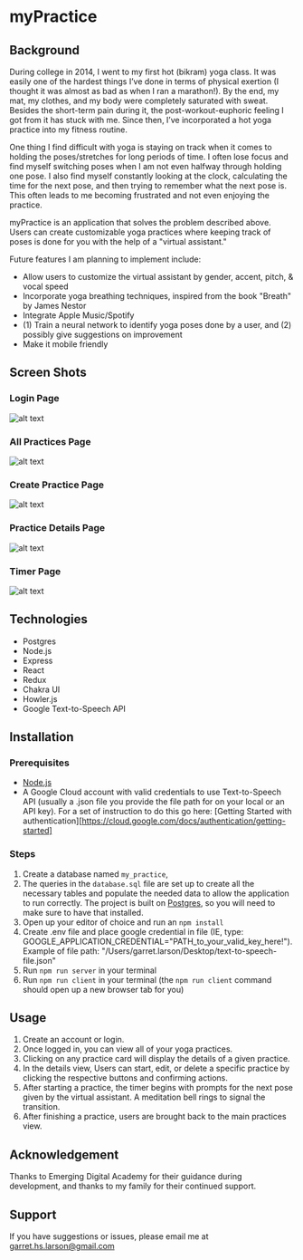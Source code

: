 # myPractice

## Background

During college in 2014, I went to my first hot (bikram) yoga class. It was easily one of the hardest things I’ve done in terms of physical exertion (I thought it was almost as bad as when I ran a marathon!). By the end, my mat, my clothes, and my body were completely saturated with sweat. Besides the short-term pain during it, the post-workout-euphoric feeling I got from it has stuck with me. Since then, I’ve incorporated a hot yoga practice into my fitness routine.

One thing I find difficult with yoga is staying on track when it comes to holding the poses/stretches for long periods of time. I often lose focus and find myself switching poses when I am not even halfway through holding one pose. I also find myself constantly looking at the clock, calculating the time for the next pose, and then trying to remember what the next pose is. This often leads to me becoming frustrated and not even enjoying the practice.

myPractice is an application that solves the problem described above. Users can create customizable yoga practices where keeping track of poses is done for you with the help of a "virtual assistant."

Future features I am planning to implement include:

- Allow users to customize the virtual assistant by gender, accent, pitch, & vocal speed
- Incorporate yoga breathing techniques, inspired from the book "Breath" by James Nestor
- Integrate Apple Music/Spotify
- (1) Train a neural network to identify yoga poses done by a user, and (2) possibly give suggestions on improvement
- Make it mobile friendly

## Screen Shots

### Login Page

![alt text](public/screenshots/login.png "Login Page")

### All Practices Page

![alt text](public/screenshots/all-practices.png "All Practices 'Home' Page")

### Create Practice Page

![alt text](public/screenshots/create-practice.png "Create a Practice Page")

### Practice Details Page

![alt text](public/screenshots/details.png "Practice Details Page")

### Timer Page

![alt text](public/screenshots/timer.png "Timer Page")

## Technologies

- Postgres
- Node.js
- Express
- React
- Redux
- Chakra UI
- Howler.js
- Google Text-to-Speech API

## Installation

### Prerequisites

- [Node.js](https://nodejs.org/en/)
- A Google Cloud account with valid credentials to use Text-to-Speech API (usually a .json file you provide the file path for on your local or an API key). For a set of instruction to do this go here: [Getting Started with authentication][https://cloud.google.com/docs/authentication/getting-started]

### Steps

1. Create a database named `my_practice`,
2. The queries in the `database.sql` file are set up to create all the necessary tables and populate the needed data to allow the application to run correctly. The project is built on [Postgres](https://www.postgresql.org/download/), so you will need to make sure to have that installed.
3. Open up your editor of choice and run an `npm install`
4. Create .env file and place google credential in file (IE, type: GOOGLE_APPLICATION_CREDENTIAL="PATH_to_your_valid_key_here!"). Example of file path: "/Users/garret.larson/Desktop/text-to-speech-file.json"
5. Run `npm run server` in your terminal
6. Run `npm run client` in your terminal (the `npm run client` command should open up a new browser tab for you)

## Usage

1. Create an account or login.
2. Once logged in, you can view all of your yoga practices.
3. Clicking on any practice card will display the details of a given practice.
4. In the details view, Users can start, edit, or delete a specific practice by clicking the respective buttons and confirming actions.
5. After starting a practice, the timer begins with prompts for the next pose given by the virtual assistant. A meditation bell rings to signal the transition.
6. After finishing a practice, users are brought back to the main practices view.

## Acknowledgement

Thanks to Emerging Digital Academy for their guidance during development, and thanks to my family for their continued support.

## Support

If you have suggestions or issues, please email me at garret.hs.larson@gmail.com

